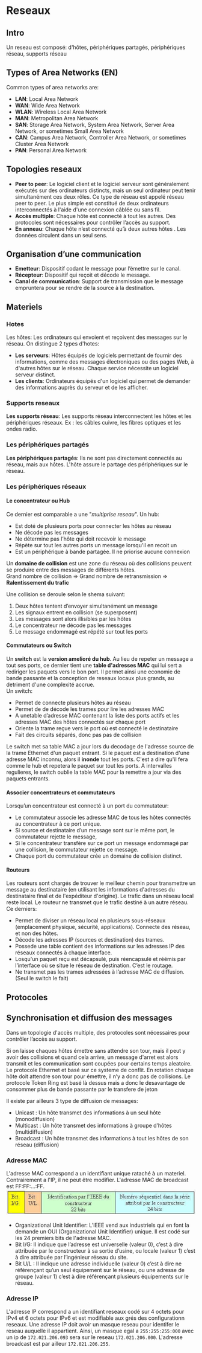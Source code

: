 # Reseaux

## Intro

Un reseau est composé: d'hôtes, périphériques partagés, périphériques réseau, supports réseau


## Types of Area Networks (EN)

Common types of area networks are:

- **LAN**: Local Area Network
- **WAN**: Wide Area Network
- **WLAN**: Wireless Local Area Network
- **MAN**: Metropolitan Area Network
- **SAN**: Storage Area Network, System Area Network, Server Area Network, or sometimes Small Area Network
- **CAN**: Campus Area Network, Controller Area Network, or sometimes Cluster Area Network
- **PAN**: Personal Area Network

## Topologies reseaux

- **Peer to peer**: Le logiciel client et le logiciel serveur sont généralement exécutés sur des ordinateurs distincts, mais un seul ordinateur peut tenir simultanément ces deux rôles. Ce type de réseau est appelé réseau peer to peer. Le plus simple est constitué de deux ordinateurs interconnectés à l'aide d'une connexion câblée ou sans fil.
- **Accès multiple**: Chaque hôte est connecté à tout les autres. Des protocoles sont nécessaires pour contrôler l’accès au support.
- **En anneau**: Chaque hôte n’est connecté qu’à deux autres hôtes . Les données circulent dans un seul sens.

## Organisation d’une communication

- **Emetteur**: Dispositif codant le message pour l’émettre sur le canal.
- **Récepteur**: Dispositif qui reçoit et décode le message.
- **Canal de communication**: Support de transmission que le message empruntera pour se rendre de la source à la destination.

## Materiels

### Hotes 

Les hôtes: Les ordinateurs qui envoient et reçoivent des messages sur le réseau.
On distingue 2 types d'hotes:

- **Les serveurs**:
Hôtes équipés de logiciels permettant de fournir des informations, comme des
messages électroniques ou des pages Web, à d'autres hôtes sur le réseau. Chaque
service nécessite un logiciel serveur distinct.
- **Les clients**:
Ordinateurs équipés d'un logiciel qui permet de demander des informations
auprès du serveur et de les afficher.

### Supports reseaux

**Les supports réseau**: Les supports réseau interconnectent les hôtes et les périphériques réseaux. Ex : les câbles cuivre, les fibres optiques et les ondes radio.

### Les périphériques partagés

**Les périphériques partagés**: Ils ne sont pas directement connectés au réseau, mais aux hôtes. L'hôte assure le partage des périphériques sur le réseau.

### Les périphériques réseaux

#### Le concentrateur ou Hub

Ce dernier est comparable a une "*multiprise reseau*". Un hub:  

- Est doté de plusieurs ports pour connecter les hôtes au réseau  
- Ne décode pas les messages  
- Ne détermine pas l’hôte qui doit recevoir le message  
- Répète sur tout les autres ports un message lorsqu'il en recoit un  
- Est un périphérique à bande partagée. Il ne priorise aucune connexion  

Un **domaine de collision** est une zone du réseau où des collisions peuvent se produire entre des messages de différents hôtes.  
Grand nombre de collision => Grand nombre de retransmission
=> **Ralentissement du trafic**

Une collision se deroule selon le shema suivant:  

1. Deux hôtes tentent d’envoyer simultanément un message  
2. Les signaux entrent en collision (se superposent)  
3. Les messages sont alors illisibles par les hôtes  
4. Le concentrateur ne décode pas les messages  
5. Le message endommagé est répété sur tout les ports  


#### Commutateurs ou Switch

Un **switch** est la **version amelioré du hub**. Au lieu de repeter un message a tout ses ports, ce dernier tient une **table d'adresses MAC** qui lui sert a rediriger les paquets vers le bon port. Il permet ainsi une economie de bande passante et la conception de reseaux locaux plus grands, au detriment d'une complexité accrue.  
Un switch:  

- Permet de connecte plusieurs hôtes au réseau  
- Permet de de décode les trames pour lire les adresses MAC  
- A unetable d’adresse MAC contenant la liste des ports actifs et les adresses MAC des hôtes connectés sur chaque port  
- Oriente la trame reçue vers le port où est connecté le destinataire  
- Fait des circuits séparés, donc pas pas de collision  

Le switch met sa table MAC a jour lors du decodage de l'adresse source de la trame Ethernet d'un paquet 
entrant. Si le paquet est a destination d'une adresse MAC inconnu, alors il **inonde** tout les ports. 
C'est a dire qu'il fera comme le hub et repetera le paquet sur tout les ports. A intervalles regulieres, 
le switch oublie la table MAC pour la remettre a jour via des paquets entrants.  

#### Associer concentrateurs et commutateurs  

Lorsqu’un concentrateur est connecté à un port du commutateur:

- Le commutateur associe les adresse MAC de tous les hôtes connectés au concentrateur à ce port unique.  
- Si source et destinataire d’un message sont sur le même port, le commutateur rejette le message,  
- Si le concentrateur transfère sur ce port un message endommagé par une collision, le commutateur rejette ce message.  
- Chaque port du commutateur crée un domaine de collision distinct.  


#### Routeurs

Les routeurs sont chargés de trouver le meilleur chemin pour transmettre un message au destinataire 
(en utilisant les informations d'adresses du destinataire final et de l'expéditeur d'origine). Le 
trafic dans un réseau local reste local. Le routeur ne transmet que le trafic destiné à un autre réseau.
Ce derniers:


- Permet de diviser un réseau local en plusieurs sous-réseaux (emplacement physique, sécurité, applications). Connecte des réseau, et non des hôtes.
- Décode les adresses IP (sources et destination) des trames.
- Possede une table contient des informations sur les adresses IP des réseaux connectés à chaque interface.
- Losqu'un paquet reçu est décapsulé, puis réencapsulé et réémis par l’interface où se situe le réseau de destination. C’est le routage.
- Ne transmet pas les trames adressées à l’adresse MAC de diffusion. (Seul le switch le fait)


## Protocoles 

## Synchronisation et diffusion des messages
Dans un topologie d'accès multiple, des protocoles sont nécessaires pour contrôler l’accès au support.

Si on laisse chaques hôtes émettre sans attendre son tour, mais il peut y avoir des collisions et quand 
cela arrive, un message d'arret est alors transmit et les communication sont coupées pour certains temps 
aleatoire. Le protocole Ethernet et basé sur ce systeme de conflit. En rotation chaque hôte doit attendre 
son tour pour émettre, il n’y a donc pas de collisions. Le protocole Token Ring est basé là dessus mais a 
donc le desavantage de consommer plus de bande passante par le transfere de jeton

Il existe par ailleurs 3 type de diffusion de messages:
- Unicast : Un hôte transmet des informations à un seul hôte (monodiffusion)
- Multicast : Un hôte transmet des informations à groupe d’hôtes (multidiffusion)
- Broadcast : Un hôte transmet des informations à tout les hôtes de son réseau (diffusion)

### Adresse MAC
L'adresse MAC correspond a un identifiant unique rataché à un materiel. Contrairement a l'IP, il ne peut être modifier. L'adresse MAC de broadcast est FF:FF:...:FF.  
![Trame MAC](./media/images/MAC.png)  
* Organizational Unit Identifier: L’IEEE vend aux industriels qui en font la demande un OUI (Organizational Unit Identifier) unique. Il est codé sur les 24 premiers bits de l'adresse MAC.  
* Bit I/G: Il indique que l’adresse est universelle (valeur 0), c’est à dire attribuée par le constructeur à sa sortie d’usine, ou locale (valeur 1) c’est à dire attribuée par l’ingénieur réseau du site.  
* Bit U/L : Il indique une adresse individuelle (valeur 0) c’est à dire ne référençant qu’un seul équipement sur le réseau, ou une adresse de groupe (valeur 1) c’est à dire référençant plusieurs équipements sur le réseau.  

### Adresse IP  
L'adresse IP correspond a un identifiant reseaux codé sur 4 octets pour IPv4 et 6 octets pour IPv6 et est modifiable aux grés des configurationn reseaux. Une adresse IP doit avoir un masque reseau pour identifer le reseau auquelle il appartient. Ainsi, un masque egal a `255:255:255:000` avec un ip de `172.021.206.093` sera sur le reseau `172.021.206.000`. L'adresse broadcast est par ailleur `172.021.206.255`.


